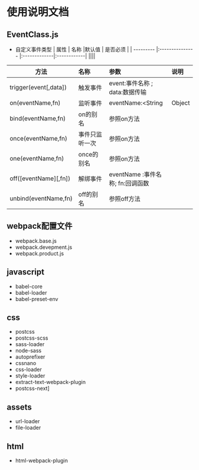 # 使用说明文档

## EventClass.js
* 自定义事件类型
| 属性          | 名称         |默认值      |  是否必须 | 
| ---------       |:--------------- |:-------------|:------------|
||||

| 方法                 | 名称                  |   参数      |              说明  |
| ---------            |:---------------       |:-------------|:-------------|      
| trigger(event[,data])| 触发事件               | event:<String>事件名称 ; data:<any>数据传输 |  |
| on(eventName,fn)     | 监听事件               |  eventName:<String|Object|Array>事件名称;fn:回调函数 | object.on('eventName',fn);object.on({ "event1":fn1, "event2":fn2});object.on(["event1","event2","event3"....],fn);|
| bind(eventName,fn)   | on的别名               |  参照on方法  | |
| once(eventName,fn)   | 事件只监听一次          |  参照on方法  | |
| one(eventName,fn)    | once的别名             |  参照on方法  |  |
| off([eventName][,fn])| 解绑事件              | eventName :<String>事件名称; fn:回调函数| |
| unbind(eventName,fn) | off的别名               |  参照off方法  | |

## webpack配置文件
* webpack.base.js
* webpack.devepment.js
* webpack.product.js

## javascript
* babel-core
* babel-loader
* babel-preset-env

## css
* postcss
* postcss-scss
* sass-loader
* node-sass
* autoprefixer
* cssnano
* css-loader
* style-loader
* extract-text-webpack-plugin
* postcss-next]

## assets
* url-loader
* file-loader

## html
* html-webpack-plugin


